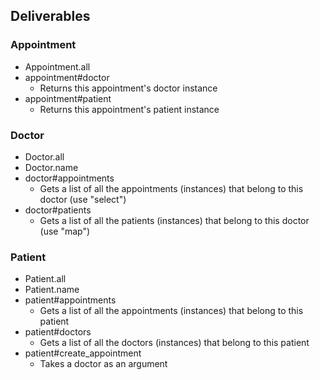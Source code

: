 ## Deliverables

### Appointment

- Appointment.all
- appointment#doctor
  - Returns this appointment's doctor instance
- appointment#patient
  - Returns this appointment's patient instance

### Doctor

- Doctor.all
- Doctor.name
- doctor#appointments
  - Gets a list of all the appointments (instances) that belong to this doctor (use "select")
- doctor#patients
  - Gets a list of all the patients (instances) that belong to this doctor (use "map")

### Patient

- Patient.all
- Patient.name
- patient#appointments
  - Gets a list of all the appointments (instances) that belong to this patient
- patient#doctors
  - Gets a list of all the doctors (instances) that belong to this patient
- patient#create_appointment
  - Takes a doctor as an argument
